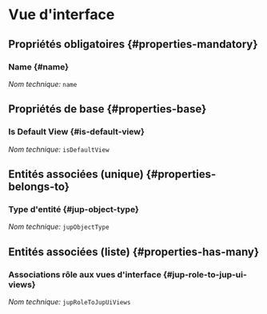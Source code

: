 # Vue d'interface
<!--- THIS FILE IS GENERATED PLEASE DO NOT EDIT IT DIRECTLY --->



<OH code="jupUiView"/>




## Propriétés obligatoires {#properties-mandatory}
    
### Name {#name}



*Nom technique:* ```name```
<PH code="jupUiView:name"/>

    


## Propriétés de base {#properties-base}
    
### Is Default View {#is-default-view}



*Nom technique:* ```isDefaultView```
<PH code="jupUiView:isDefaultView"/>

    

## Entités associées (unique) {#properties-belongs-to}

### Type d'entité {#jup-object-type}



*Nom technique:* ```jupObjectType```
<PH code="jupUiView:jupObjectType"/>


## Entités associées (liste) {#properties-has-many}

### Associations rôle aux vues d'interface {#jup-role-to-jup-ui-views}



*Nom technique:* ```jupRoleToJupUiViews```
<PH code="jupUiView:jupRoleToJupUiViews"/>




